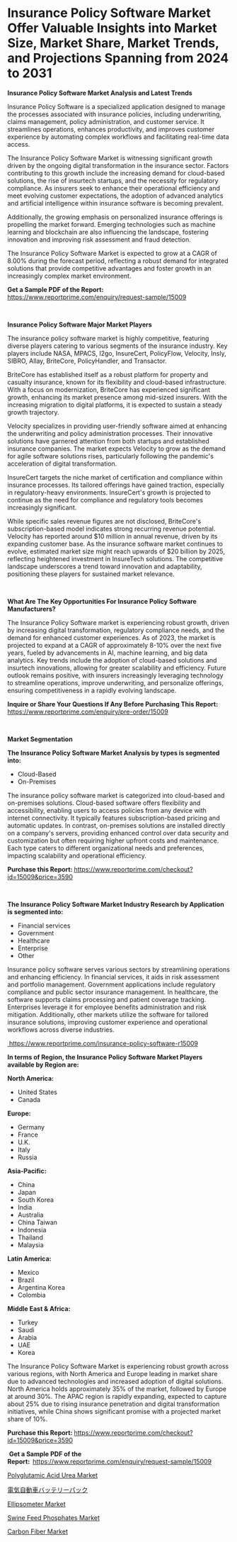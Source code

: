 <p><h1>Insurance Policy Software Market Offer Valuable Insights into Market Size, Market Share, Market Trends, and Projections Spanning from 2024 to 2031</h1></p><p><strong>Insurance Policy Software Market Analysis and Latest Trends</strong></p>
<p><p>Insurance Policy Software is a specialized application designed to manage the processes associated with insurance policies, including underwriting, claims management, policy administration, and customer service. It streamlines operations, enhances productivity, and improves customer experience by automating complex workflows and facilitating real-time data access.</p><p>The Insurance Policy Software Market is witnessing significant growth driven by the ongoing digital transformation in the insurance sector. Factors contributing to this growth include the increasing demand for cloud-based solutions, the rise of insurtech startups, and the necessity for regulatory compliance. As insurers seek to enhance their operational efficiency and meet evolving customer expectations, the adoption of advanced analytics and artificial intelligence within insurance software is becoming prevalent.</p><p>Additionally, the growing emphasis on personalized insurance offerings is propelling the market forward. Emerging technologies such as machine learning and blockchain are also influencing the landscape, fostering innovation and improving risk assessment and fraud detection.</p><p>The Insurance Policy Software Market is expected to grow at a CAGR of 8.00% during the forecast period, reflecting a robust demand for integrated solutions that provide competitive advantages and foster growth in an increasingly complex market environment.</p></p>
<p><strong>Get a Sample PDF of the Report:&nbsp;</strong> <a href="https://www.reportprime.com/enquiry/request-sample/15009">https://www.reportprime.com/enquiry/request-sample/15009</a></p>
<p>&nbsp;</p>
<p><strong>Insurance Policy Software Major Market Players</strong></p>
<p><p>The insurance policy software market is highly competitive, featuring diverse players catering to various segments of the insurance industry. Key players include NASA, MPACS, I2go, InsureCert, PolicyFlow, Velocity, Insly, SIBRO, Allay, BriteCore, PolicyHandler, and Transactor.</p><p>BriteCore has established itself as a robust platform for property and casualty insurance, known for its flexibility and cloud-based infrastructure. With a focus on modernization, BriteCore has experienced significant growth, enhancing its market presence among mid-sized insurers. With the increasing migration to digital platforms, it is expected to sustain a steady growth trajectory.</p><p>Velocity specializes in providing user-friendly software aimed at enhancing the underwriting and policy administration processes. Their innovative solutions have garnered attention from both startups and established insurance companies. The market expects Velocity to grow as the demand for agile software solutions rises, particularly following the pandemic's acceleration of digital transformation.</p><p>InsureCert targets the niche market of certification and compliance within insurance processes. Its tailored offerings have gained traction, especially in regulatory-heavy environments. InsureCert's growth is projected to continue as the need for compliance and regulatory tools becomes increasingly significant.</p><p>While specific sales revenue figures are not disclosed, BriteCore's subscription-based model indicates strong recurring revenue potential. Velocity has reported around $10 million in annual revenue, driven by its expanding customer base. As the insurance software market continues to evolve, estimated market size might reach upwards of $20 billion by 2025, reflecting heightened investment in InsureTech solutions. The competitive landscape underscores a trend toward innovation and adaptability, positioning these players for sustained market relevance.</p></p>
<p>&nbsp;</p>
<p><strong>What Are The Key Opportunities For Insurance Policy Software Manufacturers?</strong></p>
<p><p>The Insurance Policy Software market is experiencing robust growth, driven by increasing digital transformation, regulatory compliance needs, and the demand for enhanced customer experiences. As of 2023, the market is projected to expand at a CAGR of approximately 8-10% over the next five years, fueled by advancements in AI, machine learning, and big data analytics. Key trends include the adoption of cloud-based solutions and insurtech innovations, allowing for greater scalability and efficiency. Future outlook remains positive, with insurers increasingly leveraging technology to streamline operations, improve underwriting, and personalize offerings, ensuring competitiveness in a rapidly evolving landscape.</p></p>
<p><strong>Inquire or Share Your Questions If Any Before Purchasing This Report:</strong> <a href="https://www.reportprime.com/enquiry/pre-order/15009">https://www.reportprime.com/enquiry/pre-order/15009</a></p>
<p>&nbsp;</p>
<p><strong>Market Segmentation</strong></p>
<p><strong>The Insurance Policy Software Market Analysis by types is segmented into:</strong></p>
<p><ul><li>Cloud-Based</li><li>On-Premises</li></ul></p>
<p><p>The insurance policy software market is categorized into cloud-based and on-premises solutions. Cloud-based software offers flexibility and accessibility, enabling users to access policies from any device with internet connectivity. It typically features subscription-based pricing and automatic updates. In contrast, on-premises solutions are installed directly on a company's servers, providing enhanced control over data security and customization but often requiring higher upfront costs and maintenance. Each type caters to different organizational needs and preferences, impacting scalability and operational efficiency.</p></p>
<p><strong>Purchase this Report:&nbsp;</strong><a href="https://www.reportprime.com/checkout?id=15009&price=3590">https://www.reportprime.com/checkout?id=15009&price=3590</a></p>
<p>&nbsp;</p>
<p><strong>The Insurance Policy Software Market Industry Research by Application is segmented into:</strong></p>
<p><ul><li>Financial services</li><li>Government</li><li>Healthcare</li><li>Enterprise</li><li>Other</li></ul></p>
<p><p>Insurance policy software serves various sectors by streamlining operations and enhancing efficiency. In financial services, it aids in risk assessment and portfolio management. Government applications include regulatory compliance and public sector insurance management. In healthcare, the software supports claims processing and patient coverage tracking. Enterprises leverage it for employee benefits administration and risk mitigation. Additionally, other markets utilize the software for tailored insurance solutions, improving customer experience and operational workflows across diverse industries.</p></p>
<p><a href="https://www.reportprime.com/insurance-policy-software-r15009">&nbsp;https://www.reportprime.com/insurance-policy-software-r15009</a></p>
<p><strong>In terms of Region, the Insurance Policy Software Market Players available by Region are:</strong></p>
<p>
    <p> <strong> North America: </strong>
        <ul>
            <li>United States</li>
            <li>Canada</li>
        </ul>
        </p> 
    <p> <strong> Europe: </strong>
        <ul>
            <li>Germany</li>
            <li>France</li>
            <li>U.K.</li>
            <li>Italy</li>
            <li>Russia</li>
        </ul>
        </p> 
    <p> <strong> Asia-Pacific: </strong>
        <ul>
            <li>China</li>
            <li>Japan</li>
            <li>South Korea</li>
            <li>India</li>
            <li>Australia</li>
            <li>China Taiwan</li>
            <li>Indonesia</li>
            <li>Thailand</li>
            <li>Malaysia</li>
        </ul>
        </p> 
    <p> <strong> Latin America: </strong>
        <ul>
            <li>Mexico</li>
            <li>Brazil</li>
            <li>Argentina Korea</li>
            <li>Colombia</li>
        </ul>
        </p> 
    <p> <strong> Middle East & Africa: </strong>
        <ul>
            <li>Turkey</li>
            <li>Saudi</li>
            <li>Arabia</li>
            <li>UAE</li>
            <li>Korea</li>
        </ul>
    </p>
    </p>
<p><p>The Insurance Policy Software Market is experiencing robust growth across various regions, with North America and Europe leading in market share due to advanced technologies and increased adoption of digital solutions. North America holds approximately 35% of the market, followed by Europe at around 30%. The APAC region is rapidly expanding, expected to capture about 25% due to rising insurance penetration and digital transformation initiatives, while China shows significant promise with a projected market share of 10%.</p></p>
<p><strong>Purchase this Report: </strong><a href="https://www.reportprime.com/checkout?id=15009&price=3590">https://www.reportprime.com/checkout?id=15009&price=3590</a></p>
<p>&nbsp;<strong>Get a Sample PDF of the Report:&nbsp;&nbsp;</strong><a href="https://www.reportprime.com/enquiry/request-sample/15009">https://www.reportprime.com/enquiry/request-sample/15009</a></p>
<p><strong></strong></p>
<p><p><a href="https://issuu.com/reportprime-2/docs/polyglutamic-acid-urea-market-size-_91d061f2b820f8">Polyglutamic Acid Urea Market</a></p><p><a href="https://medium.com/@hornbakerbarbara/electric-vehicles-battery-packs-market-%E3%81%AE%E3%82%B0%E3%83%AD%E3%83%BC%E3%83%90%E3%83%AB%E5%B8%82%E5%A0%B4%E6%A6%82%E8%A6%81%E3%81%AF-%E4%B8%96%E7%95%8C%E3%81%8A%E3%82%88%E3%81%B3%E4%B8%BB%E8%A6%81%E5%B8%82%E5%A0%B4%E3%81%AB%E3%81%8A%E3%81%91%E3%82%8B%E6%A5%AD%E7%95%8C%E3%81%AB%E5%BD%B1%E9%9F%BF%E3%82%92%E4%B8%8E%E3%81%88%E3%82%8B%E4%B8%BB%E8%A6%81%E3%81%AA%E3%83%88%E3%83%AC%E3%83%B3%E3%83%89%E3%81%AB%E3%81%A4%E3%81%84%E3%81%A6-%E7%8B%AC%E8%87%AA%E3%81%AE%E8%A6%96%E7%82%B9%E3%82%92%E6%8F%90%E4%BE%9B%E3%81%97%E3%81%BE%E3%81%99-c8d69fd00595">電気自動車バッテリーパック</a></p><p><a href="https://www.linkedin.com/pulse/market-dynamics-future-trends-global-ellipsometer-sector-forecasted-k8hnc?trackingId=P4tl4o96R5%2BM%2FwUEJRkDIg%3D%3D">Ellipsometer Market</a></p><p><a href="https://issuu.com/reportprime-2/docs/swine-feed-phosphates-market-size-2_79ee1cb827e0db">Swine Feed Phosphates Market</a></p><p><a href="https://www.linkedin.com/pulse/emerging-carbon-fiber-market-opportunities-analysis-kqx1c?trackingId=dZqcy%2F1MT5qL3JUUkDVU6A%3D%3D">Carbon Fiber Market</a></p></p>